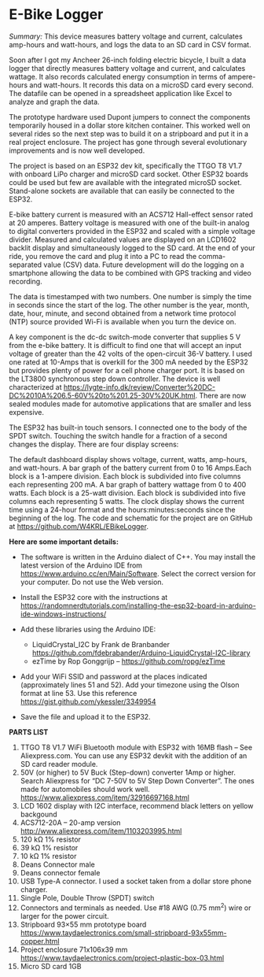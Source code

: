 # E-Bike Logger
*Summary:* This device measures battery voltage and current, calculates amp-hours and watt-hours, and logs the data to an SD card in CSV format.

Soon after I got my Ancheer 26-inch folding electric bicycle, I built a data logger that directly measures battery voltage and current, and calculates wattage. It also records calculated energy consumption in terms of ampere-hours and watt-hours. It records this data on a microSD card every second. The datafile can be opened in a spreadsheet application like Excel to analyze and graph the data.

The prototype hardware used Dupont jumpers to connect the components temporarily housed in a dollar store kitchen container. This worked well on several rides so the next step was to build it on a stripboard and put it in a real project enclosure. The project has gone through several evolutionary improvements and is now well developed.

The project is based on an ESP32 dev kit, specifically the TTGO T8 V1.7 with onboard LiPo charger and microSD card socket. Other ESP32 boards could be used but few are available with the integrated microSD socket. Stand-alone sockets are available that can easily be connected to the ESP32.

E-bike battery current is measured with an ACS712 Hall-effect sensor rated at 20 amperes. Battery voltage is measured with one of the built-in analog to digital converters provided in the ESP32 and scaled with a simple voltage divider. Measured and calculated values are displayed on an LCD1602 backlit display and simultaneously logged to the SD card. At the end of your ride, you remove the card and plug it into a PC to read the comma-separated value (CSV) data. Future development will do the logging on a smartphone allowing the data to be combined with GPS tracking and video recording.

The data is timestamped with two numbers. One number is simply the time in seconds since the start of the log. The other number is the year, month, date, hour, minute, and second obtained from a network time protocol (NTP) source provided Wi-Fi is available when you turn the device on.

A key component is the dc-dc switch-mode converter that supplies 5 V from the e-bike battery. It is difficult to find one that will accept an input voltage of greater than the 42 volts of the open-circuit 36-V battery. I used one rated at 10-Amps that is overkill for the 300 mA needed by the ESP32 but provides plenty of power for a cell phone charger port. It is based on the LT3800 synchronous step down controller. The device is well characterized at https://lygte-info.dk/review/Converter%20DC-DC%2010A%206.5-60V%20to%201.25-30V%20UK.html. There are now sealed modules made for automotive applications that are smaller and less expensive.

The ESP32 has built-in touch sensors. I connected one to the body of the SPDT switch. Touching the switch handle for a fraction of a second changes the display. There are four display screens:

The default dashboard display shows voltage, current, watts, amp-hours, and watt-hours.
A bar graph of the battery current from 0 to 16 Amps.Each block is a 1-ampere division. Each block is subdivided into five columns each representing 200 mA.
A bar graph of battery wattage from 0 to 400 watts. Each block is a 25-watt division. Each block is subdivided into five columns each representing 5 watts.
The clock display shows the current time using a 24-hour format and the hours:minutes:seconds since the beginning of the log.
The code and schematic for the project are on GitHub at https://github.com/W4KRL/EBikeLogger.

**Here are some important details:**

* The software is written in the Arduino dialect of C++. You may install the latest version of the Arduino IDE from https://www.arduino.cc/en/Main/Software. Select the correct version for your computer. Do not use the Web version.

* Install the ESP32 core with the instructions at https://randomnerdtutorials.com/installing-the-esp32-board-in-arduino-ide-windows-instructions/

* Add these libraries using the Arduino IDE:

  * LiquidCrystal_I2C by Frank de Branbander https://github.com/fdebrabander/Arduino-LiquidCrystal-I2C-library
  * ezTime by Rop Gonggrijp – https://github.com/ropg/ezTime
  
* Add your WiFi SSID and password at the places indicated (approximately lines 51 and 52). Add your timezone using the Olson format at line 53. Use this reference https://gist.github.com/ykessler/3349954

* Save the file and upload it to the ESP32.

**PARTS LIST**

1. TTGO T8 V1.7 WiFi Bluetooth module with ESP32 with 16MB flash – See Aliexpress.com. You can use any ESP32 devkit with the addition of an SD card reader module.
2. 50V (or higher) to 5V Buck (Step-down) converter 1Amp or higher. Search Aliexpress for “DC 7-50V to 5V Step Down Converter”. The ones made for automobiles should work well. https://www.aliexpress.com/item/32916697168.html
3. LCD 1602 display with I2C interface, recommend black letters on yellow backgound
4. ACS712-20A – 20-amp version http://www.aliexpress.com/item/1103203995.html
5. 120 k&ohm; 1% resistor
6. 39 k&ohm; 1% resistor
7. 10 k&ohm; 1% resistor
8. Deans Connector male
9. Deans connector female
10. USB Type-A connector. I used a socket taken from a dollar store phone charger.
11. Single Pole, Double Throw (SPDT) switch
12. Connectors and terminals as needed. Use #18 AWG (0.75 mm<sup>2</sup>) wire or larger for the power circuit.
13. Stripboard 93×55 mm prototype board https://www.taydaelectronics.com/small-stripboard-93x55mm-copper.html
14. Project enclosure 71x106x39 mm https://www.taydaelectronics.com/project-plastic-box-03.html
15. Micro SD card 1GB
